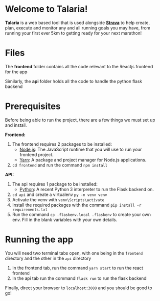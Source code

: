 # Welcome to Talaria!

**Talaria** is a web based tool that is used alongside [**Strava**](https://www.strava.com/) to help create, plan, execute and monitor any and all running goals you may have, from running your first ever 5km to getting ready for your next marathon!

# Files

The **frontend** folder contains all the code relevant to the Reactjs frontend for the app

Similarly, the **api** folder holds all the code to handle the python flask backend

# Prerequisites

Before being able to run the project, there are a few things we must set up and install.

**Frontend:**
1. The frontend requires 2 packages to be installed:
	-   [Node.js](https://nodejs.org/): The JavaScript runtime that you will use to run your frontend project.
	-    [Yarn](https://yarnpkg.com/): A package and project manager for Node.js applications.
2. `cd frontend` and run the command `npm install`

**API:**
 1. The api requires 1 package to be installed:
	 - [Python](https://python.org/): A recent Python 3 interpreter to run 	the Flask backend on.
2.  `cd api` and create a virtualenv `py -m venv venv`
3.  Activate the venv with `venv\Scripts\activate`
4. Install the required packages with the command `pip install -r requirements.txt`
5.  Run the command `cp .flaskenv.local .flaskenv` to create your own env. Fill in the blank variables with your own details.

# Running the app

You will need two terminal tabs open, with one being in the `frontend` directory and the other in the `api` directory

 1. In the frontend tab, run the command ```yarn start``` to run the 		react frontend
 2. In the api tab run the command ```flask run``` to run the flask backend

Finally, direct your browser to ```localhost:3000``` and you should be good to go!
